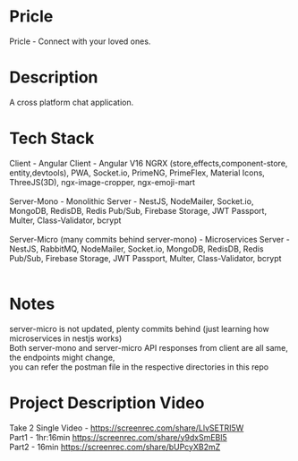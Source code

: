 # Pricle
Pricle - Connect with your loved ones.

# Description
A cross platform chat application. 

# Tech Stack </br>
Client - Angular Client - Angular V16 NGRX (store,effects,component-store, entity,devtools), PWA, Socket.io, PrimeNG, PrimeFlex, Material Icons, ThreeJS(3D), ngx-image-cropper, ngx-emoji-mart </br></br>
Server-Mono - Monolithic Server - NestJS, NodeMailer, Socket.io, MongoDB, RedisDB, Redis Pub/Sub, Firebase Storage, JWT Passport, Multer, Class-Validator, bcrypt </br></br>
Server-Micro (many commits behind server-mono) - Microservices Server - NestJS, RabbitMQ, NodeMailer, Socket.io, MongoDB, RedisDB, Redis Pub/Sub, Firebase Storage, JWT Passport, Multer, Class-Validator, bcrypt </br></br>

# Notes
 server-micro is not updated, plenty commits behind (just learning how microservices in nestjs works) </br>
 Both server-mono and server-micro API responses from client are all same, the endpoints might change, </br>
 you can refer the postman file in the respective directories in this repo </br>

# Project Description Video </br>
Take 2 Single Video - https://screenrec.com/share/LlvSETRI5W </br>
Part1 - 1hr:16min https://screenrec.com/share/y9dxSmEBl5 </br>
Part2 - 16min https://screenrec.com/share/bUPcyXB2mZ </br>
